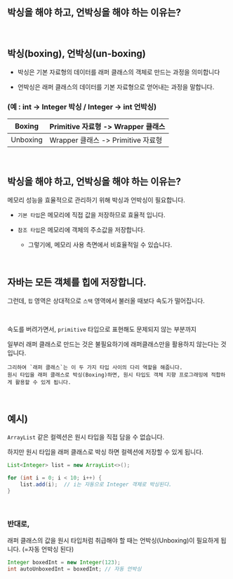 ## 박싱을 해야 하고, 언박싱을 해야 하는 이유는?

<br/>

## 박싱(boxing), 언박싱(un-boxing)

- 박싱은 기본 자료형의 데이터를 래퍼 클래스의 객체로 만드는 과정을 의미합니다

- 언박싱은 래퍼 클래스의 데이터를 기본 자료형으로 얻어내는 과정을 말합니다.

### (예 : int → Integer 박싱 / Integer → int 언박싱)

| Boxing | Primitive 자료형 -> Wrapper 클래스 |
| --- | --- |
| Unboxing | Wrapper 클래스 -> Primitive 자료형 |

<br/>

## 박싱을 해야 하고, 언박싱을 해야 하는 이유는?

메모리 성능을 효율적으로 관리하기 위해 박싱과 언박싱이 필요합니다.

- `기본 타입`은 메모리에 직접 값을 저장하므로 효율적 입니다.

- `참조 타입`은 메모리에 객체의 주소값을 저장합니다.

    - 그렇기에, 메모리 사용 측면에서 비효율적일 수 있습니다.

<br/>

## 자바는 모든 객체를 힙에 저장합니다.

그런데, `힙` 영역은 상대적으로 `스택` 영역에서 불러올 때보다 속도가 떨어집니다. 

<br/>

속도를 버려가면서, `primitive` 타입으로 표현해도 문제되지 않는 부분까지 

일부러 래퍼 클래스로 만드는 것은 불필요하기에 래퍼클래스만을 활용하지 않는다는 것입니다.

```
그리하여 `래퍼 클래스`는 이 두 가지 타입 사이의 다리 역할을 해줍니다. 
원시 타입을 래퍼 클래스로 박싱(Boxing)하면, 원시 타입도 객체 지향 프로그래밍에 적합하게 활용할 수 있게 됩니다.
```

<br/>

## 예시)

`ArrayList` 같은 컬렉션은 원시 타입을 직접 담을 수 없습니다. 

하지만 원시 타입을 래퍼 클래스로 박싱 하면 컬렉션에 저장할 수 있게 됩니다.

```java
List<Integer> list = new ArrayList<>();

for (int i = 0; i < 10; i++) {
    list.add(i);  // i는 자동으로 Integer 객체로 박싱된다.
}
```

<br/>

### 반대로,

래퍼 클래스의 값을 원시 타입처럼 취급해야 할 때는 언박싱(Unboxing)이 필요하게 됩니다. (=자동 언박싱 된다)

```java
Integer boxedInt = new Integer(123);
int autoUnboxedInt = boxedInt; // 자동 언박싱
```
